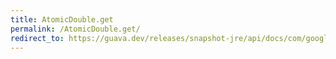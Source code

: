 ```yaml
---
title: AtomicDouble.get
permalink: /AtomicDouble.get/
redirect_to: https://guava.dev/releases/snapshot-jre/api/docs/com/google/common/util/concurrent/AtomicDouble.html#get--
---
```

